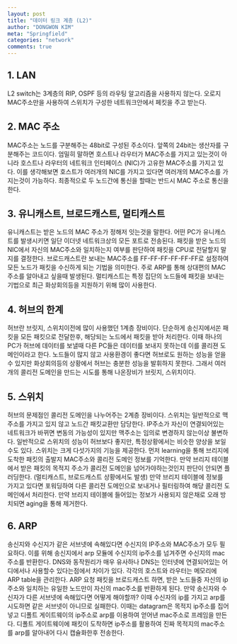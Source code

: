 ```yaml
---
layout: post
title: "데이터 링크 계층 (L2)"
author: "DONGWON KIM"
meta: "Springfield"
categories: "network"
comments: true
---
```


## 1. LAN
L2 switch는 3계층의 RIP, OSPF 등의 라우팅 알고리즘을 사용하지 않는다. 오로지 MAC주소만을 사용하여 스위치가 구성한 네트워크안에서 페킷을 주고 받는다. 

## 2. MAC 주소
MAC주소는 노드를 구분해주는 48bit로 구성된 주소이다. 앞쪽의 24bit는 생산자를 구분해주는 코드이다.
엄밀히 말하면 호스트나 라우터가 MAC주소를 가지고 있는것이 아니라 호스트나 라우터의 네트워크 인터페이스 (NIC)가 고유한 MAC주소를 가지고 있다. 이를 생각해보면 호스트가 여러개의 NIC를 가지고 있다면 여러개의 MAC주소를 가지는것이 가능하다. 최종적으로 두 노드간에 통신을 할때는 반드시 MAC 주소로 통신을 한다.

## 3. 유니캐스트, 브로드캐스트, 멀티캐스트
유니캐스트는 받은 노드의 MAC 주소가 정해저 잇는것을 말한다. 어떤 PC가 유니캐스트를 발생시키면 일단 이더넷 네트워크상의 모든 포트로 전송된다. 패킷을 받은 노드의 NIC에서 자신의 MAC주소와 일치하는지 여부를 판단하여 패킷을 CPU로 전달할지 말지를 결정한다. 브로드캐스트란 보내는 MAC주소를 FF-FF-FF-FF-FF-FF로 설정하여 모든 노드가 패킷을 수신하게 되는 기법을 의미한다. 주로 ARP를 통해 상대편의 MAC주소를 알아내고 싶을때 발생된다. 멀티캐스트는 특정 집단의 노드들에 패킷을 보내는 기법으로 최근 화상회의등을 지원하기 위해 많이 사용한다. 

## 4. 허브의 한계
허브란 브릿지, 스위치이전에 많이 사용했던 1계층 장비이다. 단순하게 송신지에서쏜 패킷을 모든 패킷으로 전달한후, 해당되는 노드에서 패킷을 받아 처리한다. 이때 하나의 PC가 허브에 데이터를 보낼때 다른 PC들은 데이터를 보내지 못하는데 이를 콜리젼 도메인이라고 한다. 노드들이 많지 않고 사용환경이 좋다면 허브로도 원하는 성능을 얻을수 있지만 화상회의등의 상황에서 허브는 충분한 성능을 발휘하지 못한다. 그래서 여러개의 콜리전 도메인을 만드는 시도를 통해 나온장비가 브릿지, 스위치이다.

## 5. 스위치 
허브의 문제점인 콜리전 도메인을 나누어주는 2계층 장비이다. 스위치는 일반적으로 맥주소를 가지고 있지 않고 노드간 패킷교환만 담당한다. IP주소가 자신이 연결되어있는 네트워크가 바뀌면 변동의 가능성이 있지만 맥주소는 임의로 변경하지 않는이상 불변하다. 일반적으로 스위치의 성능이 허브보다 좋지만, 특정상황에서는 비슷한 양상을 보일수도 있다.
스위치는 크게 다섯가지의 기능을 제공한다. 먼저 learning을 통해 브리지에 도착한 패킷의 출발지 MAC주소와 콜리전 도메인 정보를 기억한다. 만약 브리지 테이블에서 받은 패킷의 목적지 주소가 콜리전 도메인을 넘어가야하는것인지 판단이 안되면 플러딩한다. (멀티캐스트, 브로드캐스트 상황에서도 발생) 만약 브리지 테이블에 정보를 가지고 있다면 포워딩하여 다른 콜리전 도메인으로 보내거나 필터링하여 해당 콜리전 도메인에서 처리한다. 만약 브리지 테이블에 들어있는 정보가 사용되지 않은채로 오래 방치되면 aging을 통해 제거한다.

## 6. ARP
송신지와 수신지가 같은 서브넷에 속해있다면 수신지의 IP주소와 MAC주소가 모두 필요하다. 이를 위해 송신지에서 arp 모듈에 수신지의 ip주소를 넘겨주면 수신지의 mac 주소를 반환한다. DNS와 동작원리가 매우 유사하나 DNS는 인터넷에 연결되어있는 어디에서나 사용할수 있다는점에서 차이가 있다. 각각의 호스트와 라우터는 메모리에 ARP table을 관리한다. ARP 요청 패킷을 브로드캐스트 하면, 받은 노드들중 자신의 ip주소와 일치하는 유일한 노드만이 자신의 mac주소를 반환하게 된다. 만약 송신자와 수신자가 다른 서브넷에 속해있다면 어떻게 해야할까? 이때 수신자의 ip를 가지고 arp를 시도하면 같은 서브넷이 아니므로 실패한다. 이때는 datagram은 목적지 ip주소를 집어넣고 디폴트 게이트웨이의 ip주소로 arp를 이용하여 얻어낸 mac주소로 프레임을 만든다. 디폴트 게이트웨이에 패킷이 도착하면 ip주소를 활용하여 진짜 목적지의 mac주소를 arp를 알아내어 다시 캡슐화한후 전송한다.